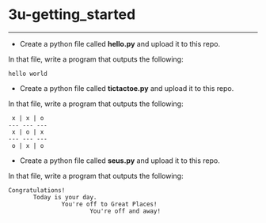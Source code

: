 # 3u-getting_started

---
* Create a python file called **hello.py** and upload it to this repo.

In that file, write a program that outputs the following:

```
hello world
```

* Create a python file called **tictactoe.py** and upload it to this repo.

In that file, write a program that outputs the following:

```
 x | x | o 
--- --- ---
 x | o | x 
--- --- ---
 o | x | o 
 ```
 
 * Create a python file called **seus.py** and upload it to this repo.
 
 In that file, write a program that outputs the following:
 
 ```
 Congratulations!
        Today is your day.
                You're off to Great Places!
                        You're off and away!                  
 ```
